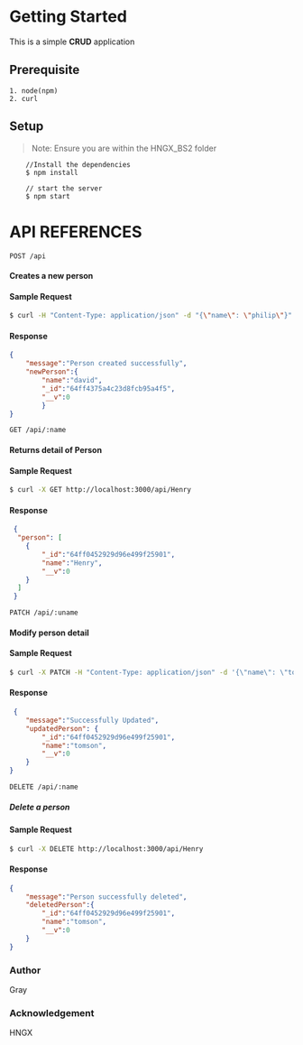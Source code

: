 # Getting Started

  This is a simple **CRUD** application
  ## Prerequisite
    1. node(npm)
    2. curl
  ## Setup
> Note: Ensure you are within the HNGX_BS2 folder
   
```bs
    //Install the dependencies
    $ npm install

    // start the server
    $ npm start
```

# API REFERENCES

`POST /api`

#### Creates a new person

#### Sample Request
```bash
$ curl -H "Content-Type: application/json" -d "{\"name\": \"philip\"}" http://localhost:3000/api
```
#### Response 
```json
{
    "message":"Person created successfully",
    "newPerson":{
        "name":"david",
        "_id":"64ff4375a4c23d8fcb95a4f5",
        "__v":0
        }
}
```


`GET /api/:name`

 #### Returns detail of Person

 #### Sample Request
 ```bash
$ curl -X GET http://localhost:3000/api/Henry
 ```

#### Response

```json
 {
  "person": [
    {
        "_id":"64ff0452929d96e499f25901",
        "name":"Henry",
        "__v":0
    }
  ]
 }
```

`PATCH /api/:uname`

#### Modify person detail

#### Sample Request

```bash
$ curl -X PATCH -H "Content-Type: application/json" -d '{\"name\": \"tomson\"}' http://localhost:3000/api/Henry
```

#### Response

```json
 {
    "message":"Successfully Updated",
    "updatedPerson": {
        "_id":"64ff0452929d96e499f25901",
        "name":"tomson",
        "__v":0
    }
}
```

`DELETE /api/:name`

##### Delete a person

#### Sample Request

```bash
$ curl -X DELETE http://localhost:3000/api/Henry
```

#### Response
```json
{
    "message":"Person successfully deleted",
    "deletedPerson":{
        "_id":"64ff0452929d96e499f25901",
        "name":"tomson",
        "__v":0
    }
}
```
### Author
  Gray

### Acknowledgement
  HNGX
